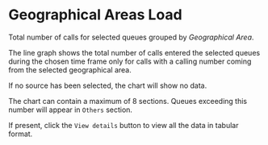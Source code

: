 # Geographical Areas Load

Total number of calls for selected queues grouped by *Geographical Area*.

The line graph shows the total number of calls entered the selected queues
during the chosen time frame only for calls with a calling number
coming from the selected geographical area.

If no source has been selected, the chart will show no data.

The chart can contain a maximum of 8 sections. Queues exceeding this number
will appear in `Others` section.

If present, click the `View details` button to view all the data
in tabular format.
